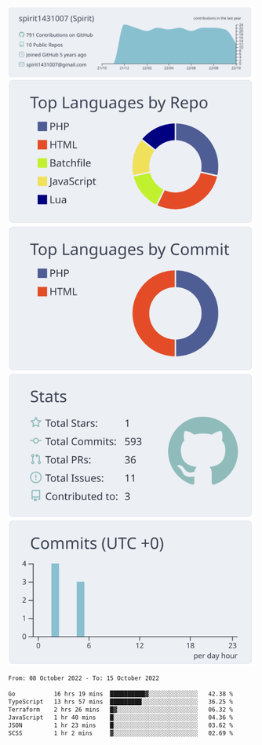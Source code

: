 [![](https://raw.githubusercontent.com/spirit1431007/spirit1431007/master/profile-summary-card-output/nord_bright/0-profile-details.svg)](https://git.io/spiritx)
[![](https://raw.githubusercontent.com/spirit1431007/spirit1431007/master/profile-summary-card-output/nord_bright/1-repos-per-language.svg)](https://git.io/spiritx) [![](https://raw.githubusercontent.com/spirit1431007/spirit1431007/master/profile-summary-card-output/nord_bright/2-most-commit-language.svg)](https://git.io/spiritx)
[![](https://raw.githubusercontent.com/spirit1431007/spirit1431007/master/profile-summary-card-output/nord_bright/3-stats.svg)](https://git.io/spiritx) [![](https://raw.githubusercontent.com/spirit1431007/spirit1431007/master/profile-summary-card-output/nord_bright/4-productive-time.svg)](https://git.io/spiritx)

<!--START_SECTION:waka-->

```text
From: 08 October 2022 - To: 15 October 2022

Go           16 hrs 19 mins  ██████████▓░░░░░░░░░░░░░░   42.38 %
TypeScript   13 hrs 57 mins  █████████░░░░░░░░░░░░░░░░   36.25 %
Terraform    2 hrs 26 mins   █▓░░░░░░░░░░░░░░░░░░░░░░░   06.32 %
JavaScript   1 hr 40 mins    █░░░░░░░░░░░░░░░░░░░░░░░░   04.36 %
JSON         1 hr 23 mins    █░░░░░░░░░░░░░░░░░░░░░░░░   03.62 %
SCSS         1 hr 2 mins     ▓░░░░░░░░░░░░░░░░░░░░░░░░   02.69 %
```

<!--END_SECTION:waka-->
